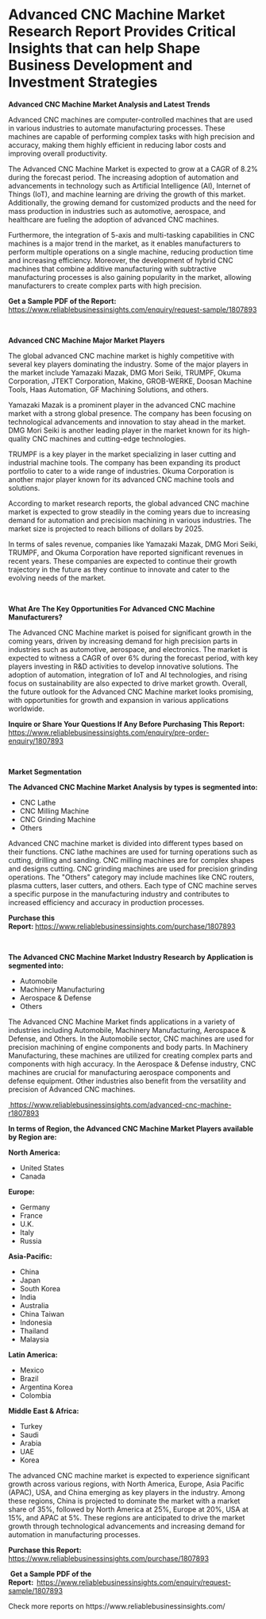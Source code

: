 <p><h1>Advanced CNC Machine Market Research Report Provides Critical Insights that can help Shape Business Development and Investment Strategies</h1></p><p><strong>Advanced CNC Machine Market Analysis and Latest Trends</strong></p>
<p><p>Advanced CNC machines are computer-controlled machines that are used in various industries to automate manufacturing processes. These machines are capable of performing complex tasks with high precision and accuracy, making them highly efficient in reducing labor costs and improving overall productivity.</p><p>The Advanced CNC Machine Market is expected to grow at a CAGR of 8.2% during the forecast period. The increasing adoption of automation and advancements in technology such as Artificial Intelligence (AI), Internet of Things (IoT), and machine learning are driving the growth of this market. Additionally, the growing demand for customized products and the need for mass production in industries such as automotive, aerospace, and healthcare are fueling the adoption of advanced CNC machines.</p><p>Furthermore, the integration of 5-axis and multi-tasking capabilities in CNC machines is a major trend in the market, as it enables manufacturers to perform multiple operations on a single machine, reducing production time and increasing efficiency. Moreover, the development of hybrid CNC machines that combine additive manufacturing with subtractive manufacturing processes is also gaining popularity in the market, allowing manufacturers to create complex parts with high precision.</p></p>
<p><strong>Get a Sample PDF of the Report:&nbsp;</strong> <a href="https://www.reliablebusinessinsights.com/enquiry/request-sample/1807893">https://www.reliablebusinessinsights.com/enquiry/request-sample/1807893</a></p>
<p>&nbsp;</p>
<p><strong>Advanced CNC Machine Major Market Players</strong></p>
<p><p>The global advanced CNC machine market is highly competitive with several key players dominating the industry. Some of the major players in the market include Yamazaki Mazak, DMG Mori Seiki, TRUMPF, Okuma Corporation, JTEKT Corporation, Makino, GROB-WERKE, Doosan Machine Tools, Haas Automation, GF Machining Solutions, and others.</p><p>Yamazaki Mazak is a prominent player in the advanced CNC machine market with a strong global presence. The company has been focusing on technological advancements and innovation to stay ahead in the market. DMG Mori Seiki is another leading player in the market known for its high-quality CNC machines and cutting-edge technologies.</p><p>TRUMPF is a key player in the market specializing in laser cutting and industrial machine tools. The company has been expanding its product portfolio to cater to a wide range of industries. Okuma Corporation is another major player known for its advanced CNC machine tools and solutions.</p><p>According to market research reports, the global advanced CNC machine market is expected to grow steadily in the coming years due to increasing demand for automation and precision machining in various industries. The market size is projected to reach billions of dollars by 2025.</p><p>In terms of sales revenue, companies like Yamazaki Mazak, DMG Mori Seiki, TRUMPF, and Okuma Corporation have reported significant revenues in recent years. These companies are expected to continue their growth trajectory in the future as they continue to innovate and cater to the evolving needs of the market.</p></p>
<p>&nbsp;</p>
<p><strong>What Are The Key Opportunities For Advanced CNC Machine Manufacturers?</strong></p>
<p><p>The Advanced CNC Machine market is poised for significant growth in the coming years, driven by increasing demand for high precision parts in industries such as automotive, aerospace, and electronics. The market is expected to witness a CAGR of over 6% during the forecast period, with key players investing in R&D activities to develop innovative solutions. The adoption of automation, integration of IoT and AI technologies, and rising focus on sustainability are also expected to drive market growth. Overall, the future outlook for the Advanced CNC Machine market looks promising, with opportunities for growth and expansion in various applications worldwide.</p></p>
<p><strong>Inquire or Share Your Questions If Any Before Purchasing This Report:</strong> <a href="https://www.reliablebusinessinsights.com/enquiry/pre-order-enquiry/1807893">https://www.reliablebusinessinsights.com/enquiry/pre-order-enquiry/1807893</a></p>
<p>&nbsp;</p>
<p><strong>Market Segmentation</strong></p>
<p><strong>The Advanced CNC Machine Market Analysis by types is segmented into:</strong></p>
<p><ul><li>CNC Lathe</li><li>CNC Milling Machine</li><li>CNC Grinding Machine</li><li>Others</li></ul></p>
<p><p>Advanced CNC machine market is divided into different types based on their functions. CNC lathe machines are used for turning operations such as cutting, drilling and sanding. CNC milling machines are for complex shapes and designs cutting. CNC grinding machines are used for precision grinding operations. The "Others" category may include machines like CNC routers, plasma cutters, laser cutters, and others. Each type of CNC machine serves a specific purpose in the manufacturing industry and contributes to increased efficiency and accuracy in production processes.</p></p>
<p><strong>Purchase this Report:&nbsp;</strong><a href="https://www.reliablebusinessinsights.com/purchase/1807893">https://www.reliablebusinessinsights.com/purchase/1807893</a></p>
<p>&nbsp;</p>
<p><strong>The Advanced CNC Machine Market Industry Research by Application is segmented into:</strong></p>
<p><ul><li>Automobile</li><li>Machinery Manufacturing</li><li>Aerospace & Defense</li><li>Others</li></ul></p>
<p><p>The Advanced CNC Machine Market finds applications in a variety of industries including Automobile, Machinery Manufacturing, Aerospace & Defense, and Others. In the Automobile sector, CNC machines are used for precision machining of engine components and body parts. In Machinery Manufacturing, these machines are utilized for creating complex parts and components with high accuracy. In the Aerospace & Defense industry, CNC machines are crucial for manufacturing aerospace components and defense equipment. Other industries also benefit from the versatility and precision of Advanced CNC machines.</p></p>
<p><a href="https://www.reliablebusinessinsights.com/advanced-cnc-machine-r1807893">&nbsp;https://www.reliablebusinessinsights.com/advanced-cnc-machine-r1807893</a></p>
<p><strong>In terms of Region, the Advanced CNC Machine Market Players available by Region are:</strong></p>
<p>
    <p> <strong> North America: </strong>
        <ul>
            <li>United States</li>
            <li>Canada</li>
        </ul>
        </p> 
    <p> <strong> Europe: </strong>
        <ul>
            <li>Germany</li>
            <li>France</li>
            <li>U.K.</li>
            <li>Italy</li>
            <li>Russia</li>
        </ul>
        </p> 
    <p> <strong> Asia-Pacific: </strong>
        <ul>
            <li>China</li>
            <li>Japan</li>
            <li>South Korea</li>
            <li>India</li>
            <li>Australia</li>
            <li>China Taiwan</li>
            <li>Indonesia</li>
            <li>Thailand</li>
            <li>Malaysia</li>
        </ul>
        </p> 
    <p> <strong> Latin America: </strong>
        <ul>
            <li>Mexico</li>
            <li>Brazil</li>
            <li>Argentina Korea</li>
            <li>Colombia</li>
        </ul>
        </p> 
    <p> <strong> Middle East & Africa: </strong>
        <ul>
            <li>Turkey</li>
            <li>Saudi</li>
            <li>Arabia</li>
            <li>UAE</li>
            <li>Korea</li>
        </ul>
    </p>
    </p>
<p><p>The advanced CNC machine market is expected to experience significant growth across various regions, with North America, Europe, Asia Pacific (APAC), USA, and China emerging as key players in the industry. Among these regions, China is projected to dominate the market with a market share of 35%, followed by North America at 25%, Europe at 20%, USA at 15%, and APAC at 5%. These regions are anticipated to drive the market growth through technological advancements and increasing demand for automation in manufacturing processes.</p></p>
<p><strong>Purchase this Report: </strong><a href="https://www.reliablebusinessinsights.com/purchase/1807893">https://www.reliablebusinessinsights.com/purchase/1807893</a></p>
<p>&nbsp;<strong>Get a Sample PDF of the Report:&nbsp;&nbsp;</strong><a href="https://www.reliablebusinessinsights.com/enquiry/request-sample/1807893">https://www.reliablebusinessinsights.com/enquiry/request-sample/1807893</a></p>
<p><strong></strong></p>
<p>Check more reports on https://www.reliablebusinessinsights.com/</p>